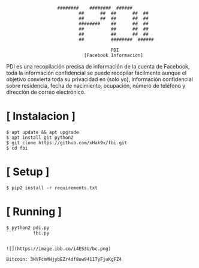 

```
		           ########    ########  ######
                           ##      ##  ##      ##  ##
                           ##      ##  ##      ##  ##
                           ########    ##      ##  ##
                           ##          ##      ##  ##
                           ##          ##      ##  ##
                           ##          ########  ######
                                       
                                       PDI
                             [Facebook Informacion]
```
PDI es una recopilación precisa de información de la cuenta de Facebook, toda la información confidencial se puede recopilar fácilmente aunque el objetivo convierta toda su privacidad en (solo yo), Información confidencial sobre residencia, fecha de nacimiento, ocupación, número de teléfono y dirección de correo electrónico.



# [ Instalacion ]
```
$ apt update && apt upgrade
$ apt install git python2
$ git clone https://github.com/xHak9x/fbi.git
$ cd fbi
```

# [ Setup ]
```
$ pip2 install -r requirements.txt
```
# [ Running ]
```
$ python2 pdi.py
```       fbi.py


![](https://image.ibb.co/i4ES3U/bc.png)

Bitcoin: 3HVFcmMHjybEZr4df8ow9411TyFjuKgFZ4